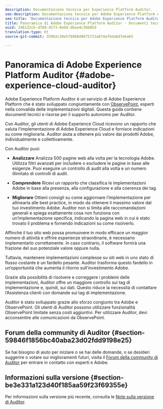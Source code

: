 ```yaml
---
description: Documentazione tecnica per Experience Platform Auditor.
seo-description: Documentazione tecnica per Adobe Experience Platform Auditor.
seo-title: 'Documentazione tecnica per Adobe Experience Platform Auditor '
title: Panoramica di Adobe Experience Platform Auditor - Documenti tecnici
uuid: 346132cb-d78d-4573-8edd-dbaa4c3bb05d
translation-type: ht
source-git-commit: 35902c30e578980d9675723a874af6da8d7e6a65

---
```



# Panoramica di Adobe Experience Platform Auditor {#adobe-experience-cloud-auditor}

Adobe Experience Platform Auditor è un servizio di Adobe Experience Platform che è stato sviluppato congiuntamente con [ObservePoint](https://www.observepoint.com/), esperti nella convalida delle implementazioni digitali. Questa guida contiene documenti tecnici e risorse per il supporto autonomo per Auditor.

Con Auditor, gli utenti di Adobe Experience Cloud ricevono un rapporto che valuta l’implementazione di Adobe Experience Cloud e fornisce indicazioni su come migliorarla. Auditor aiuta a ottenere più valore dai prodotti Adobe, individualmente e collettivamente.

Con Auditor puoi:

* **Analizzare** Analizza 500 pagine web alla volta per la tecnologia Adobe. Utilizza filtri avanzati per includere o escludere le pagine in base alle esigenze. Puoi eseguire un controllo di audit alla volta e un numero illimitato di controlli di audit.

* **Comprendere** Ricevi un rapporto che classifica le implementazioni Adobe in base alla presenza, alla configurazione e alla coerenza dei tag.

* **Migliorare** Ottieni consigli su come aggiornare l’implementazione per allinearla alle best practice, in modo da ottenere il massimo valore dal tuo investimento Adobe. Auditor non si limita alle raccomandazioni generali e spiega esattamente cosa non funziona con un’implementazione specifica, indicando la pagina web in cui è stato trovato il problema e fornendo indicazioni su come risolverlo.

Affinché il tuo sito web possa promuovere in modo efficace un maggior numero di attività e offrire esperienze straordinarie, è necessario implementarlo correttamente. In caso contrario, il software fornirà una frazione del suo potenziale valore oppure nulla.

Tuttavia, mantenere implementazioni complesse su siti web in uno stato di flusso costante è un fardello pesante. Auditor trasforma questo fardello in un’opportunità che aumenta il ritorno sull’investimento Adobe.

Grazie alla possibilità di risolvere e correggere i problemi delle implementazioni, Auditor offre un maggiore controllo sui tag di implementazione e, quindi, sui dati. Questo riduce la necessità di contattare l’Assistenza clienti con domande sui tag di implementazione.

Auditor è stato sviluppato grazie allo sforzo congiunto tra Adobe e ObservePoint. Gli utenti di Auditor possono utilizzare funzionalità ObservePoint limitate senza costi aggiuntivi. Per utilizzare Auditor, devi acconsentire alle comunicazioni da ObservePoint.

## Forum della community di Auditor {#section-59846f1856bc40aba23d02fdd9198e25}

Se hai bisogno di aiuto per iniziare o se hai delle domande, o se desideri suggerire o votare sui miglioramenti futuri, visita il [Forum della community di Auditor](https://forums.adobe.com/community/experience-cloud/platform/core-services/activation-service/auditor) per entrare in contatto con esperti e Adobe.

## Informazioni sulla versione {#section-be3e331a123d40f185aa59f23f69355e}

Per informazioni sulla versione più recente, consulta le [Note sulla versione di Auditor](release-notes.md#topic-8fa9e41bc3a54240b1873cebe36b75b1).
